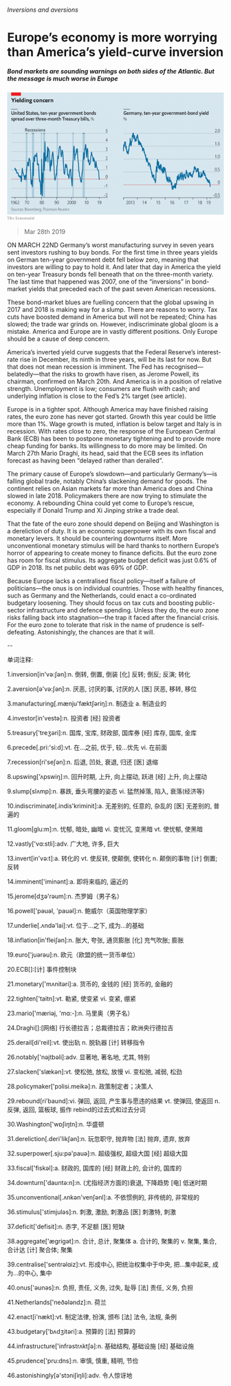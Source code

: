 ###### Inversions and aversions

# Europe’s economy is more worrying than America’s yield-curve inversion 

##### Bond markets are sounding warnings on both sides of the Atlantic. But the message is much worse in Europe 

![image](images/20190330_ldc620_1.png) 

> Mar 28th 2019 

ON MARCH 22ND  Germany’s worst manufacturing survey in seven years sent investors rushing to buy bonds. For the first time in three years yields on German ten-year government debt fell below zero, meaning that investors are willing to pay to hold it. And later that day in America the yield on ten-year Treasury bonds fell beneath that on the three-month variety. The last time that happened was 2007, one of the “inversions” in bond-market yields that preceded each of the past seven American recessions. 

These bond-market blues are fuelling concern that the global upswing in 2017 and 2018 is making way for a slump. There are reasons to worry. Tax cuts have boosted demand in America but will not be repeated; China has slowed; the trade war grinds on. However, indiscriminate global gloom is a mistake. America and Europe are in vastly different positions. Only Europe should be a cause of deep concern. 

America’s inverted yield curve suggests that the Federal Reserve’s interest-rate rise in December, its ninth in three years, will be its last for now. But that does not mean recession is imminent. The Fed has recognised—belatedly—that the risks to growth have risen, as Jerome Powell, its chairman, confirmed on March 20th. And America is in a position of relative strength. Unemployment is low; consumers are flush with cash; and underlying inflation is close to the Fed’s 2% target (see article). 

Europe is in a tighter spot. Although America may have finished raising rates, the euro zone has never got started. Growth this year could be little more than 1%. Wage growth is muted, inflation is below target and Italy is in recession. With rates close to zero, the response of the European Central Bank (ECB) has been to postpone monetary tightening and to provide more cheap funding for banks. Its willingness to do more may be limited. On March 27th Mario Draghi, its head, said that the ECB sees its inflation forecast as having been “delayed rather than derailed”. 

The primary cause of Europe’s slowdown—and particularly Germany’s—is falling global trade, notably China’s slackening demand for goods. The continent relies on Asian markets far more than America does and China slowed in late 2018. Policymakers there are now trying to stimulate the economy. A rebounding China could yet come to Europe’s rescue, especially if Donald Trump and Xi Jinping strike a trade deal. 

That the fate of the euro zone should depend on Beijing and Washington is a dereliction of duty. It is an economic superpower with its own fiscal and monetary levers. It should be countering downturns itself. More unconventional monetary stimulus will be hard thanks to northern Europe’s horror of appearing to create money to finance deficits. But the euro zone has room for fiscal stimulus. Its aggregate budget deficit was just 0.6% of GDP in 2018. Its net public debt was 69% of GDP. 

Because Europe lacks a centralised fiscal policy—itself a failure of politicians—the onus is on individual countries. Those with healthy finances, such as Germany and the Netherlands, could enact a co-ordinated budgetary loosening. They should focus on tax cuts and boosting public-sector infrastructure and defence spending. Unless they do, the euro zone risks falling back into stagnation—the trap it faced after the financial crisis. For the euro zone to tolerate that risk in the name of prudence is self-defeating. Astonishingly, the chances are that it will. 

-- 

 单词注释:

1.inversion[in'vә:ʃәn]:n. 倒转, 倒置, 倒装 [化] 反转; 倒反; 反演; 转化 

2.aversion[ә'vә:ʃәn]:n. 厌恶, 讨厌的事, 讨厌的人 [医] 厌恶, 移转, 移位 

3.manufacturing[.mænju'fæktʃәriŋ]:n. 制造业 a. 制造业的 

4.investor[in'vestә]:n. 投资者 [经] 投资者 

5.treasury['treʒәri]:n. 国库, 宝库, 财政部, 国库券 [经] 库存, 国库, 金库 

6.precede[.pri:'si:d]:vt. 在...之前, 优于, 较...优先 vi. 在前面 

7.recession[ri'seʃәn]:n. 后退, 凹处, 衰退, 归还 [医] 退缩 

8.upswing['ʌpswiŋ]:n. 回升时期, 上升, 向上摆动, 跃进 [经] 上升, 向上摆动 

9.slump[slʌmp]:n. 暴跌, 垂头弯腰的姿态 vi. 猛然掉落, 陷入, 衰落(经济等) 

10.indiscriminate[.indis'kriminit]:a. 无差别的, 任意的, 杂乱的 [医] 无差别的, 普遍的 

11.gloom[glu:m]:n. 忧郁, 暗处, 幽暗 vi. 变忧沉, 变黑暗 vt. 使忧郁, 使黑暗 

12.vastly['vɑ:stli]:adv. 广大地, 许多, 巨大 

13.invert[in'vә:t]:a. 转化的 vt. 使反转, 使颠倒, 使转化 n. 颠倒的事物 [计] 倒置; 反转 

14.imminent['iminәnt]:a. 即将来临的, 逼近的 

15.jerome[dʒә'rәum]:n. 杰罗姆（男子名） 

16.powell['pәuәl, 'pauәl]:n. 鲍威尔（英国物理学家） 

17.underlie[.ʌndә'lai]:vt. 位于...之下, 成为...的基础 

18.inflation[in'fleiʃәn]:n. 胀大, 夸张, 通货膨胀 [化] 充气吹胀; 膨胀 

19.euro['juәrәu]:n. 欧元（欧盟的统一货币单位） 

20.ECB[]:[计] 事件控制块 

21.monetary['mʌnitәri]:a. 货币的, 金钱的 [经] 货币的, 金融的 

22.tighten['taitn]:vt. 勒紧, 使变紧 vi. 变紧, 绷紧 

23.mario['mæriәj, 'mɑ:-]:n. 马里奥（男子名） 

24.Draghi[]:[网络] 行长德拉吉；总裁德拉吉；欧洲央行德拉吉 

25.derail[di'reil]:vt. 使出轨 n. 脱轨器 [计] 转移指令 

26.notably['nәjtbәli]:adv. 显著地, 著名地, 尤其, 特别 

27.slacken['slækәn]:vt. 使松弛, 放松, 放慢 vi. 变松弛, 减弱, 松劲 

28.policymaker['pɔlisi.meikә]:n. 政策制定者；决策人 

29.rebound[ri'baund]:vi. 弹回, 返回, 产生事与愿违的结果 vt. 使弹回, 使返回 n. 反弹, 返回, 篮板球, 振作 rebind的过去式和过去分词 

30.Washington['wɒʃiŋtn]:n. 华盛顿 

31.dereliction[.deri'likʃәn]:n. 玩忽职守, 抛弃物 [法] 抛弃, 遗弃, 放弃 

32.superpower[.sju:pә'pauә]:n. 超级强权, 超级大国 [经] 超级大国 

33.fiscal['fiskәl]:a. 财政的, 国库的 [经] 财政上的, 会计的, 国库的 

34.downturn['dauntә:n]:n. (尤指经济方面的)衰退, 下降趋势 [电] 低迷时期 

35.unconventional[.ʌnkәn'venʃәnl]:a. 不依惯例的, 非传统的, 非常规的 

36.stimulus['stimjulәs]:n. 刺激, 激励, 刺激品 [医] 刺激特, 刺激 

37.deficit['defisit]:n. 赤字, 不足额 [医] 短缺 

38.aggregate['ægrigәt]:n. 合计, 总计, 聚集体 a. 合计的, 聚集的 v. 聚集, 集合, 合计达 [计] 聚合体; 聚集 

39.centralise['sentrәlɑiz]:vt. 形成中心, 把统治权集中于中央, 把...集中起来, 成为...的中心, 集中 

40.onus['әunәs]:n. 负担, 责任, 义务, 过失, 耻辱 [法] 责任, 义务, 负担 

41.Netherlands['neðәlәndz]:n. 荷兰 

42.enact[i'nækt]:vt. 制定法律, 扮演, 颁布 [法] 法令, 法规, 条例 

43.budgetary['bʌdʒitәri]:a. 预算的 [法] 预算的 

44.infrastructure['infrәstrʌktʃә]:n. 基础结构, 基础设施 [经] 基础设施 

45.prudence['pru:dns]:n. 审慎, 慎重, 精明, 节俭 

46.astonishingly[ə'stɔniʃiŋli]:adv. 令人惊讶地 

